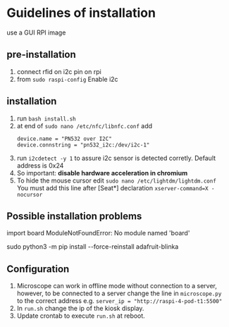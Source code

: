 # Guidelines of installation
use a GUI RPI image
## pre-installation
1. connect rfid on i2c pin on rpi
2. from `sudo raspi-config` Enable i2c

## installation
1. run `bash install.sh`
2. at end of  `sudo nano /etc/nfc/libnfc.conf` add 
    ``` 
    device.name = "PN532 over I2C"
    device.connstring = "pn532_i2c:/dev/i2c-1"
    ```
3. run `i2cdetect -y 1` to assure i2c sensor is detected corretly. Default address is 0x24
4. So important: **disable hardware acceleration in chromium**
5. To hide the mouse cursor edit `sudo nano /etc/lightdm/lightdm.conf` You must add this line after [Seat*] declaration `xserver-command=X -nocursor`

## Possible installation problems

import board
ModuleNotFoundError: No module named 'board'

sudo python3 -m pip install --force-reinstall adafruit-blinka

## Configuration

1. Microscope can work in offline mode without connection to a server, however, to be connected to a server change the line in `microscope.py` to the correct address e.g. `server_ip = "http://raspi-4-pod-t1:5500"`
2. In `run.sh` change the ip of the kiosk display.
3. Update crontab to execute `run.sh` at reboot.
